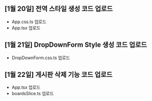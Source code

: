 ## [1월 20일] 전역 스타일 생성 코드 업로드
 - App.css.ts 업로드
 - App.tsx 업로드


## [1월 21일] DropDownForm Style 생성 코드 업로드
 - DropDownForm.css.ts 업로드

## [1월 22일] 게시판 삭제 기능 코드 업로드
 - App.tsx 업로드
 - boardsSlice.ts 업로드

